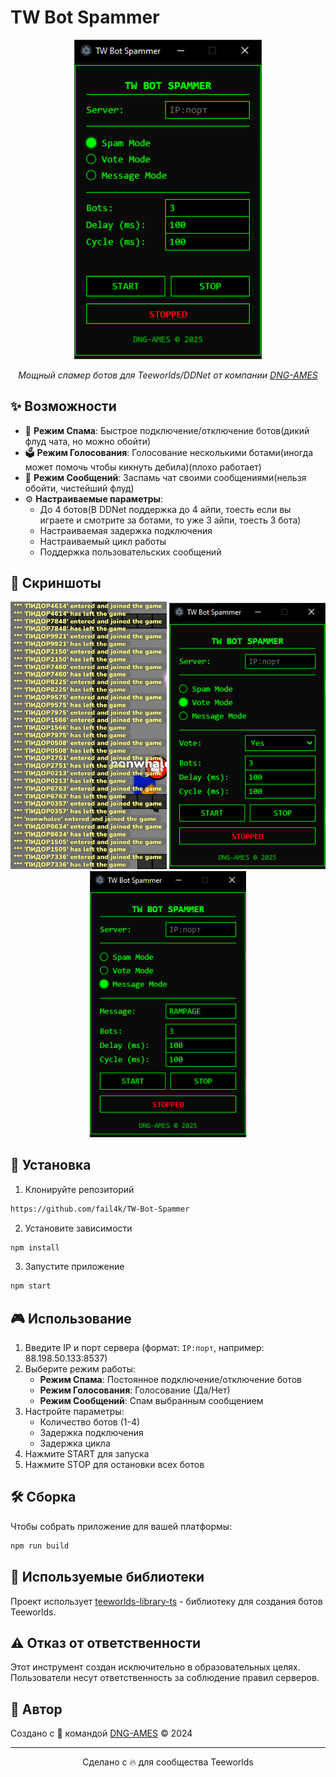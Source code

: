 # TW Bot Spammer

<p align="center">
  <img src="screenshots/main.png" alt="TW Bot Spammer Interface" width="300">
</p>

<p align="center">
  <em>Мощный спамер ботов для Teeworlds/DDNet от компании <a href="https://dngames.ru/">DNG-AMES</a></em>
</p>

## ✨ Возможности

- 🔄 **Режим Спама**: Быстрое подключение/отключение ботов(дикий флуд чата, но можно обойти)
- 🗳️ **Режим Голосования**: Голосование несколькими ботами(иногда может помочь чтобы кикнуть дебила)(плохо работает)
- 💬 **Режим Сообщений**: Заспамь чат своими сообщениями(нельзя обойти, чистейший флуд)
- ⚙️ **Настраиваемые параметры**:
  - До 4 ботов(В DDNet поддержка до 4 айпи, тоесть если вы играете и смотрите за ботами, то уже 3 айпи, тоесть 3 бота)
  - Настраиваемая задержка подключения
  - Настраиваемый цикл работы
  - Поддержка пользовательских сообщений

## 📸 Скриншоты

<p align="center">
  <img src="screenshots/spam_mode.png" alt="Режим Спама" width="250">
  <img src="screenshots/vote_mode.png" alt="Режим Голосования" width="250">
  <img src="screenshots/message_mode.png" alt="Режим Сообщений" width="250">
</p>

## 🚀 Установка

1. Клонируйте репозиторий

```bash
https://github.com/fail4k/TW-Bot-Spammer
```

2. Установите зависимости

```bash
npm install
```

3. Запустите приложение

```bash
npm start
```

## 🎮 Использование

1. Введите IP и порт сервера (формат: `IP:порт`, например: 88.198.50.133:8537)
2. Выберите режим работы:
   - **Режим Спама**: Постоянное подключение/отключение ботов
   - **Режим Голосования**: Голосование (Да/Нет)
   - **Режим Сообщений**: Спам выбранным сообщением
3. Настройте параметры:
   - Количество ботов (1-4)
   - Задержка подключения
   - Задержка цикла
4. Нажмите START для запуска
5. Нажмите STOP для остановки всех ботов

## 🛠️ Сборка

Чтобы собрать приложение для вашей платформы:

```bash
npm run build
```

## 📝 Используемые библиотеки

Проект использует [teeworlds-library-ts](https://github.com/swarfeya/teeworlds-library-ts) - библиотеку для создания ботов Teeworlds.

## ⚠️ Отказ от ответственности

Этот инструмент создан исключительно в образовательных целях. Пользователи несут ответственность за соблюдение правил серверов.

## 👥 Автор

Создано с 💚 командой [DNG-AMES](https://dngames.ru/) © 2024

---

<p align="center">
  Сделано с 🔥 для сообщества Teeworlds
</p>
